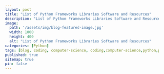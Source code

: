 ```yaml
---
layout: post
title: "List of Python Frameworks Libraries Software and Resources"
description: "List of Python Frameworks Libraries Software and Resources"
image:
  path: '/assets/img/blog-featured-image.jpg'
  width: 1000
  height: 400
  alt: "List of Python Frameworks Libraries Software and Resources"
categories: [Python]
tags: [blog, coding, computer-science, coding,computer-science,python,python-frameworks,python-libraries,python-softwares,python-resources]
published: true
sitemap: true
pin: false
---
```

